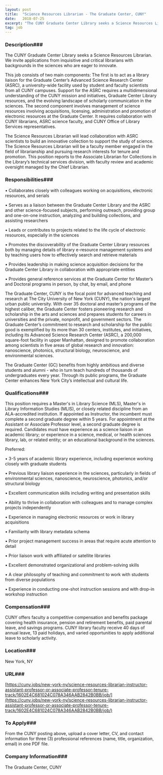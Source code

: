 ```yaml
---
layout: post
title:  "Science Resources Librarian - The Graduate Center, CUNY"
date:   2018-07-25
excerpt: "The CUNY Graduate Center Library seeks a Science Resources Librarian. We invite applications from inquisitive and critical librarians with backgrounds in the sciences who are eager to innovate. This job consists of two main components: The first is to act as a library liaison for the Graduate Center’s Advanced Science..."
tag: job
---
```


### Description###

The CUNY Graduate Center Library seeks a Science Resources Librarian. We invite applications from inquisitive and critical librarians with backgrounds in the sciences who are eager to innovate. 

This job consists of two main components: The first is to act as a library liaison for the Graduate Center’s Advanced Science Research Center (ASRC), a university-wide facility used by student and faculty scientists from all CUNY campuses. Support for the ASRC requires a multidimensional understanding of the CUNY mission and initiatives, Graduate Center Library resources, and the evolving landscape of scholarly communication in the sciences. The second component involves management of science resources involving acquisitions, licensing, administration and promotion of electronic resources at the Graduate Center. It requires collaboration with CUNY librarians, ASRC science faculty, and CUNY Office of Library Services representatives.

The Science Resources Librarian will lead collaboration with ASRC scientists to build an innovative collection to support the study of science. The Science Resources Librarian will be a faculty member engaged in the field of librarianship and pursuing research interests for tenure and promotion. This position reports to the Associate Librarian for Collections in the Library’s technical services division, with faculty review and academic oversight managed by the Chief Librarian.



### Responsibilities###


• 	Collaborates closely with colleagues working on acquisitions, electronic resources, and serials

• 	Serves as a liaison between the Graduate Center Library and the ASRC and other science-focused subjects, performing outreach, providing group and one-on-one instruction, analyzing and building collections, and assisting researchers

• 	Leads or contributes to projects related to the life cycle of electronic resources, especially in the sciences

• 	Promotes the discoverability of the Graduate Center Library resources both by managing details of library e-resource management systems and by teaching users how to effectively search and retrieve materials

• 	Provides leadership in making science acquisition decisions for the Graduate Center Library in collaboration with appropriate entities

• 	Provides general reference services at the Graduate Center for Master’s and Doctoral programs in person, by chat, by email, and phone

The Graduate Center, CUNY is the focal point for advanced teaching and research at The City University of New York (CUNY), the nation's largest urban public university. With over 35 doctoral and master’s programs of the highest caliber, the Graduate Center fosters pioneering research and scholarship in the arts and sciences and prepares students for careers in universities and the private, nonprofit, and government sectors. The Graduate Center’s commitment to research and scholarship for the public good is exemplified by its more than 30 centers, institutes, and initiatives, including its Advanced Science Research Center (ASRC), a 200,000 square-foot facility in upper Manhattan, designed to promote collaboration among scientists in five areas of global research and innovation: nanoscience, photonics, structural biology, neuroscience, and environmental sciences.

The Graduate Center (GC) benefits from highly ambitious and diverse students and alumni - who in turn teach hundreds of thousands of undergraduates every year. Through its public programs, the Graduate Center enhances New York City’s intellectual and cultural life.



### Qualifications###

This position requires a Master's in Library Science (MLS), Master's in Library Information Studies (MLIS), or closely related discipline from an ALA-accredited institution. If appointed as Instructor, the incumbent must complete a second graduate degree within 5 years. For appointment at the Assistant or Associate Professor level, a second graduate degree is required. Candidates must have experience as a science liaison in an academic library; or experience in a science, medical, or health sciences library, lab, or related entity; or an educational background in the sciences.

Preferred:

• 	3-5 years of academic library experience, including experience working closely with graduate students

• 	Previous library liaison experience in the sciences, particularly in fields of environmental sciences, nanoscience, neuroscience, photonics, and/or structural biology

• 	Excellent communication skills including writing and presentation skills

• 	Ability to thrive in collaboration with colleagues and to manage complex projects independently

• 	Experience in managing electronic resources or work in library acquisitions

• 	Familiarity with library metadata schema

• 	Prior project management success in areas that require acute attention to detail

• 	Prior liaison work with affiliated or satellite libraries

• 	Excellent demonstrated organizational and problem-solving skills

• 	A clear philosophy of teaching and commitment to work with students from diverse populations

• 	Experience in conducting one-shot instruction sessions and with drop-in workshop instruction



### Compensation###

CUNY offers faculty a competitive compensation and benefits package covering health insurance, pension and retirement benefits, paid parental leave, and savings programs. CUNY library faculty receive 40 days of annual leave, 13 paid holidays, and varied opportunities to apply additional leave to scholarly activity.


### Location###

New York, NY


### URL###

[https://cuny.jobs/new-york-ny/science-resources-librarian-instructor-assistant-professor-or-associate-professor-tenure-track/1602E4C681024C078A346AAB2842B0BB/job/](https://cuny.jobs/new-york-ny/science-resources-librarian-instructor-assistant-professor-or-associate-professor-tenure-track/1602E4C681024C078A346AAB2842B0BB/job/)

### To Apply###

From the CUNY posting above, upload a cover letter, CV, and contact information for three (3) professional references (name, title, organization, email) in one PDF file.


### Company Information###

The Graduate Center, CUNY



